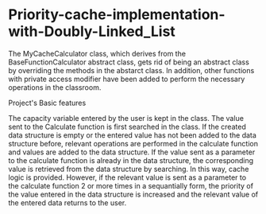 # Priority-cache-implementation-with-Doubly-Linked_List

The MyCacheCalculator class, which derives from the BaseFunctionCalculator abstract class, gets rid of being an abstract class by overriding the methods in the abstarct class. In addition, other functions with private access modifier have been added to perform the necessary operations in the classroom.

Project's Basic features

The capacity variable entered by the user is kept in the class. The value sent to the Calculate function is first searched in the class. If the created data structure is empty or the entered value has not been added to the data structure before, relevant operations are performed in the calculate function and values ​​are added to the data structure. If the value sent as a parameter to the calculate function is already in the data structure, the corresponding value is retrieved from the data structure by searching. In this way, cache logic is provided. However, if the relevant value is sent as a parameter to the calculate function 2 or more times in a sequantially form, the priority of the value entered in the data structure is increased and the relevant value of the entered data returns to the user.
